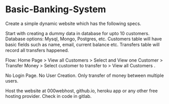 # Basic-Banking-System

Create a simple dynamic website which has the following specs. 

Start with creating a dummy data in database for upto 10 customers. Database options: Mysql, Mongo, Postgres, etc. Customers table will have basic ﬁelds such as name, email, current balance etc. Transfers table will record all transfers happened. 

Flow: Home Page > View all Customers > Select and View one Customer > Transfer Money > Select customer to transfer to > View all Customers . 

No Login Page. No User Creation. Only transfer of money between multiple users. 

Host the website at 000webhost, github.io, heroku app or any other free hosting provider. Check in code in gitlab.
